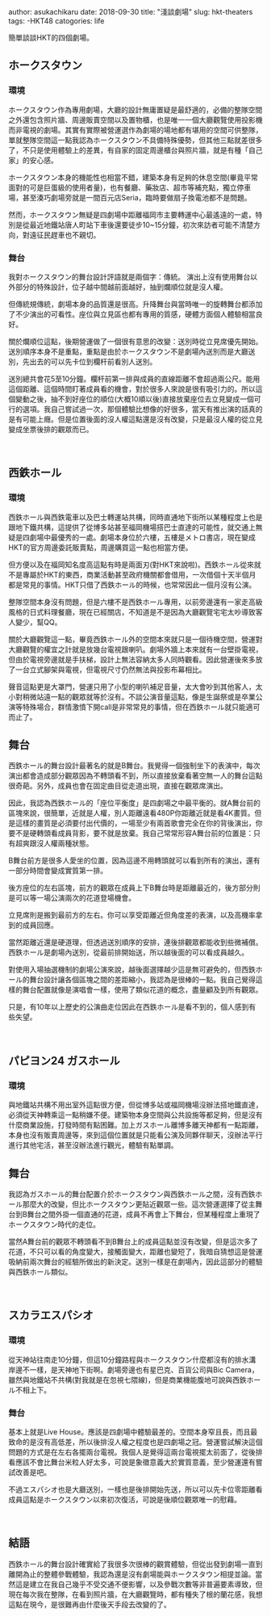 author: asukachikaru
date: 2018-09-30
title: "淺談劇場"
slug: hkt-theaters
tags: 
  -HKT48
catogories: life


簡單談談HKT的四個劇場。

## ホークスタウン
### 環境

ホークスタウン作為專用劇場，大廳的設計無庸置疑是最舒適的，必備的整隊空間之外還包含照片牆、周邊販賣空間以及置物櫃，也是唯一一個大廳觀覽使用投影機而非電視的劇場。其實有實際被營運選作為劇場的場地都有堪用的空間可供整隊，單就整隊空間這一點我認為ホークスタウン不具備特殊優勢，但其他三點就差很多了，不只是使用體驗上的差異，有自家的固定周邊櫃台與照片牆，就是有種「自己家」的安心感。

ホークスタウン本身的機能性也相當不錯，建築本身有足夠的休息空間(畢竟平常面對的可是巨蛋級的使用者量)，也有餐廳、藥妝店、超市等補充點，獨立停車場，甚至湊巧劇場旁就是一間百元店Seria，臨時要做扇子換電池都不是問題。

然而，ホークスタウン無疑是四劇場中距離福岡市主要轉運中心最遙遠的一處，特別是從最近地鐵站唐人町站下車後還要徒步10~15分鐘，初次來訪者可能不清楚方向，對遠征民趕車也不親切。

### 舞台

我對ホークスタウン的舞台設計評語就是兩個字：傳統。 演出上沒有使用舞台以外部分的特殊設計，位子越中間越前面越好，抽到爛順位就是沒人權。

但傳統規傳統，劇場本身的品質還是很高。升降舞台與當時唯一的旋轉舞台都添加了不少演出的可看性。座位與立見區也都有專用的質感，硬體方面個人體驗相當良好。

關於爛順位這點，後期營運做了一個很有意思的改變：送別時從立見席優先開始。送別順序本身不是重點，重點是由於ホークスタウン不是劇場內送別而是大廳送別，先出去的可以先卡位到欄杆前看別人送別。

送別總共會花5至10分鐘。欄杆前第一排與成員的直線距離不會超過兩公尺。能用這個距離、這個時間盯著成員看的機會，對於很多人來說是很有吸引力的。所以這個變動之後，抽不到好座位的順位(大概10順以後)直接放棄座位去立見變成一個可行的選項。我自己嘗試過一次，那個體驗比想像的好很多，當天有推出演的話真的是有可能上癮。但是位置後面的沒人權這點還是沒有改變，只是最沒人權的從立見變成坐票後排的觀眾而已。

<br>

## 西鉄ホール
### 環境

西鉄ホール與西鉄電車以及巴士轉運站共構，同時直通地下街所以某種程度上也是跟地下鐵共構，這提供了從博多站甚至福岡機場搭巴士直達的可能性，就交通上無疑是四劇場中最優秀的一處。劇場本身位於六樓，五樓是メトロ書店，現在變成HKT的官方周邊委託販賣點，周邊購買這一點也相當方便。

但方便以及在福岡知名度高這點有時是兩面刃(對HKT來說啦)。西鉄ホール從來就不是專屬於HKT的東西，商業活動甚至政府機關都會借用，一次借個十天半個月都是常見的事情。HKT只借了西鉄ホール的時候，也常常因此一個月沒有公演。

整隊空間本身沒有問題，但是六樓不是西鉄ホール專用，以前旁邊還有一家走高級風格的日式料理餐廳，現在已經關店，不知道是不是因為大廳觀覽宅宅太吵導致客人變少，幫QQ。

關於大廳觀覽這一點，畢竟西鉄ホール外的空間本來就只是一個待機空間，營運對大廳觀覽的權宜之計就是放幾台電視跟喇叭。劇場外牆上本來就有一台壁掛電視，但由於電視旁邊就是手扶梯，設計上無法容納太多人同時觀看。因此營運後來多放了一台立式腳架與電視，但電視尺寸仍然無法與投影布幕相比。

聲音這點更是大罩門，營運只用了小型的喇叭補足音量，太大會吵到其他客人，太小對稍微站遠一點的觀眾就等於沒有。不談公演音量這點，像是生誕祭或是卒業公演等特殊場合，群情激憤下開call是非常常見的事情，但在西鉄ホール就只能適可而止了。

## 舞台

西鉄ホール的舞台設計最著名的就是B舞台。我覺得一個強制坐下的表演中，每次演出都會造成部分觀眾因為不轉頭看不到，所以直接放棄看著空無一人的舞台這點很奇葩。另外，成員也會在固定曲目從走道出現，直接在觀眾席演出。

因此，我認為西鉄ホール的「座位平衡度」是四劇場之中最平衡的。就A舞台前的區塊來說，很簡單，近就是人權，別人距離遠看480P你距離近就是看4K畫質。但是這樣的畫質是必須要付出代價的，一場至少有兩首歌會完全在你的背後演出，你要不是硬轉頭看成員背影，要不就是放棄。我自己常常形容A舞台前的位置是：只有超爽跟沒人權兩種狀態。

B舞台前方是很多人愛坐的位置，因為這邊不用轉頭就可以看到所有的演出，還有一部分時間會變成實質第一排。

後方座位的左右區塊，前方的觀眾在成員上下B舞台時是距離最近的，後方部分則是可以等一場公演兩次的花道登場機會。

立見席則是搬到最前方的左右。你可以享受距離近但角度差的表演，以及高機率拿到的成員回應。

當然距離近還是硬道理，但透過送別順序的安排，連後排觀眾都能收到些微補償。西鉄ホール是劇場內送別，從最前排開始送，所以越後面的可以看成員越久。

對使用入場抽選機制的劇場公演來說，越後面選擇越少這是無可避免的，但西鉄ホール的舞台設計讓各個區塊之間的差距縮小，我認為是很棒的一點。我自己覺得這樣的舞台配置就像是演唱會一樣，使用了類似花道的概念，盡量顧及到所有觀眾。

只是，有10年以上歷史的公演曲走位因此在西鉄ホール是看不到的，個人感到有些失望。

<br>

## パピヨン24 ガスホール
### 環境

與地鐵站共構不用出室外這點很方便，但從博多站或福岡機場沒辦法搭地鐵直達，必須從天神轉乘這一點稍嫌不便。建築物本身空間與公共設施等都足夠，但是沒有什麼商業設施，打發時間有點困難。加上ガスホール離博多離天神都有一點距離，本身也沒有販賣周邊等，來到這個位置就是只能看公演及同夥伴聊天，沒辦法平行進行其他宅活，甚至沒辦法進行觀光，體驗有點單調。

## 舞台

我認為ガスホール的舞台配置介於ホークスタウン與西鉄ホール之間，沒有西鉄ホール那麼大的改變，但比ホークスタウン更貼近觀眾一些。這次營運選擇了從主舞台到B舞台之間外掛一個直通的花道，成員不再會上下舞台，但某種程度上重現了ホークスタウン時代的走位。

當然A舞台前的觀眾不轉頭看不到B舞台上的成員這點並沒有改變，但是這次多了花道，不只可以看的角度變大，接觸面變大，距離也變短了，我暗自猜想這是營運吸納前兩次舞台的經驗所做出的新決定。送別一樣是在劇場內，因此這部分的體驗與西鉄ホール類似。

<br>

## スカラエスパシオ
### 環境

從天神站往南走10分鐘，但這10分鐘路程與ホークスタウン什麼都沒有的排水溝岸邊不一樣，是天神地下街啊。劇場旁邊也有星巴克、百貨公司與Bic Camera，雖然與地鐵站不共構(對我就是在忽視七隈線)，但是商業機能腹地可說與西鉄ホール不相上下。

### 舞台

基本上就是Live House。應該是四劇場中體驗最差的。空間本身窄且長，而且最致命的是沒有高低差，所以後排沒人權之程度也是四劇場之冠。營運嘗試解決這個問題的方式是在左右各擺兩台電視。我個人是覺得這兩台電視擺太前面了，從後排看應該不會比舞台米粒人好太多，可說是象徵意義大於實質意義，至少營運還有嘗試改善是吧。

不過エスパシオ也是大廳送別，一樣也是後排開始先送，所以可以先卡位零距離看成員這點是ホークスタウン以來初次復活，可說是後順位觀眾唯一的慰藉。

<br>

## 結語
西鉄ホール的舞台設計確實給了我很多次很棒的觀賞體驗，但從出發到劇場一直到離開為止的整體參戰體驗，我認為還是沒有劇場能與ホークスタウン相提並論。當然這是建立在我自己幾乎不受交通不便影響，以及參戰次數等非普遍要素導致，但現在每次我在整隊，在看到照片牆，在大廳觀覽時，都有種失了根的蘭花感，我想這點在現今，是很難再由什麼後天手段去改變的了。